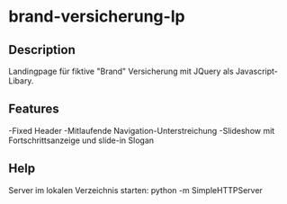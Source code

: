 # brand-versicherung-lp

## Description
Landingpage für fiktive "Brand" Versicherung mit JQuery als Javascript-Libary.

## Features
-Fixed Header
-Mitlaufende Navigation-Unterstreichung
-Slideshow mit Fortschrittsanzeige und slide-in Slogan

## Help
Server im lokalen Verzeichnis starten: python -m SimpleHTTPServer
